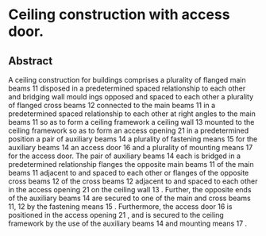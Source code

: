 # Ceiling construction with access door.

## Abstract
A ceiling construction for buildings comprises a plurality of flanged main beams 11 disposed in a predetermined spaced relationship to each other and bridging wall mould ings opposed and spaced to each other a plurality of flanged cross beams 12 connected to the main beams 11 in a predetermined spaced relationship to each other at right angles to the main beams 11 so as to form a ceiling framework a ceiling wall 13 mounted to the ceiling framework so as to form an access opening 21 in a predetermined position a pair of auxiliary beams 14 a plurality of fastening means 15 for the auxiliary beams 14 an access door 16 and a plurality of mounting means 17 for the access door. The pair of auxiliary beams 14 each is bridged in a predetermined relationship flanges the opposite main beams 11 of the main beams 11 adjacent to and spaced to each other or flanges of the opposite cross beams 12 of the cross beams 12 adjacent to and spaced to each other in the access opening 21 on the ceiling wall 13 . Further, the opposite ends of the auxiliary beams 14 are secured to one of the main and cross beams 11, 12 by the fastening means 15 . Furthermore, the access door 16 is positioned in the access opening 21 , and is secured to the ceiling framework by the use of the auxiliary beams 14 and mounting means 17 .